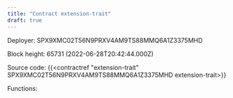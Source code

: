 ```yaml
---
title: "Contract extension-trait"
draft: true
---
```

Deployer: SPX9XMC02T56N9PRXV4AM9TS88MMQ6A1Z3375MHD


 



Block height: 65731 (2022-06-28T20:42:44.000Z)

Source code: {{<contractref "extension-trait" SPX9XMC02T56N9PRXV4AM9TS88MMQ6A1Z3375MHD extension-trait>}}

Functions:


